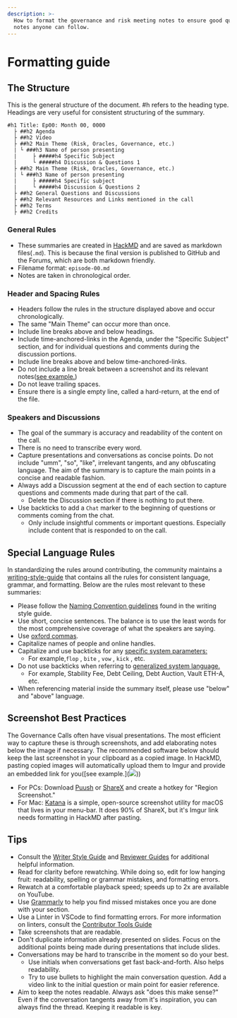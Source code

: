 ```yaml
---
description: >-
  How to format the governance and risk meeting notes to ensure good quality
  notes anyone can follow.
---
```


# Formatting guide

## The Structure

This is the general structure of the document. \#h refers to the heading type. Headings are very useful for consistent structuring of the summary.

```text
#h1 Title: Ep00: Month 00, 0000
  ├ ##h2 Agenda
  ├ ##h2 Video
  ├ ##h2 Main Theme (Risk, Oracles, Governance, etc.)
  | └ ###h3 Name of person presenting
  |     ├ #####h4 Specific Subject
  |     └ #####h4 Discussion & Questions 1
  ├ ##h2 Main Theme (Risk, Oracles, Governance, etc.)
  | └ ###h3 Name of person presenting
  |     ├ #####h4 Specific subject
  |     └ #####h4 Discussion & Questions 2
  ├ ##h2 General Questions and Discussions
  ├ ##h2 Relevant Resources and Links mentioned in the call
  ├ ##h2 Terms
  ├ ##h2 Credits
```

### General Rules

* These summaries are created in [HackMD](https://hackmd.io/) and are saved as markdown files\(`.md`\). This is because the final version is published to GitHub and the Forums, which are both markdown friendly.
* Filename format: `episode-00.md`
* Notes are taken in chronological order.

### Header and Spacing Rules

* Headers follow the rules in the structure displayed above and occur chronologically.
* The same "Main Theme" can occur more than once.
* Include line breaks above and below headings.
* Include time-anchored-links in the Agenda, under the "Specific Subject" section, and for individual questions and comments during the discussion portions.
* Include line breaks above and below time-anchored-links.
* Do not include a line break between a screenshot and its relevant notes\([see example.](https://i.imgur.com/kzV3jcY.png)\)
* Do not leave trailing spaces.
* Ensure there is a single empty line, called a hard-return, at the end of the file.

### Speakers and Discussions

* The goal of the summary is accuracy and readability of the content on the call.
* There is no need to transcribe every word.
* Capture presentations and conversations as concise points. Do not include "umm", "so", "like", irrelevant tangents, and any obfuscating language. The aim of the summary is to capture the main points in a concise and readable fashion.
* Always add a Discussion segment at the end of each section to capture questions and comments made during that part of the call.
  * Delete the Discussion section if there is nothing to put there.
* Use backticks to add a `Chat`  marker to the beginning of questions or comments coming from the chat.
  * Only include insightful comments or important questions. Especially include content that is responded to on the call.

## Special Language Rules

In standardizing the rules around contributing, the community maintains a [writing-style-guide](https://community-development.makerdao.com/contributing/style-guide) that contains all the rules for consistent language, grammar, and formatting. Below are the rules most relevant to these summaries:

* Please follow the [Naming Convention guidelines](https://github.com/ryancreatescopy/community/tree/203253ec20549aa3667729d5b12a0ee7c5834bde/contributing/contributing/style-guide/README.md#naming-conventions) found in the writing style guide.
* Use short, concise sentences. The balance is to use the least words for the most comprehensive coverage of what the speakers are saying.
* Use [oxford commas](https://en.wikipedia.org/wiki/Serial_comma).
* Capitalize names of people and online handles.
* Capitalize and use backticks for any [specific system parameters:](https://docs.makerdao.com/other-documentation/system-glossary)
  * For example,`flop` , `bite` , `vow` , `kick` , etc.
* Do not use backticks when referring to [generalized system language.](https://community-development.makerdao.com/makerdao-mcd-faqs/faqs/glossary)
  * For example, Stability Fee, Debt Ceiling, Debt Auction, Vault ETH-A, etc.
* When referencing material inside the summary itself, please use "below" and "above" language.

## Screenshot Best Practices

The Governance Calls often have visual presentations. The most efficient way to capture these is through screenshots, and add elaborating notes below the image if necessary. The recommended software below should keep the last screenshot in your clipboard as a copied image. In HackMD, pasting copied images will automatically upload them to Imgur and provide an embedded link for you\(\[see example.\]\(![](https://i.imgur.com/nNBR9UT.png)\)\)

* For PCs: Download [Puush](https://puush.me/) or [ShareX](https://getsharex.com/) and create a hotkey for "Region Screenshot."
* For Mac: [Katana](https://github.com/bluegill/katana) is a simple, open-source screenshot utility for macOS that lives in your menu-bar. It does 90% of ShareX, but it's Imgur link needs formatting in HackMD after pasting.

## Tips

* Consult the [Writer Style Guide](https://github.com/ryancreatescopy/community/tree/203253ec20549aa3667729d5b12a0ee7c5834bde/contributing/contributing/style-guide.md) and [Reviewer Guides](https://github.com/ryancreatescopy/community/tree/203253ec20549aa3667729d5b12a0ee7c5834bde/contributing/contributing/reviewer-guide.md) for additional helpful information.
* Read for clarity before rewatching. While doing so, edit for low hanging fruit: readability, spelling or grammar mistakes, and formatting errors.
* Rewatch at a comfortable playback speed; speeds up to 2x are available on YouTube.
* Use [Grammarly](https://app.grammarly.com/) to help you find missed mistakes once you are done with your section.
* Use a Linter in VSCode to find formatting errors. For more information on linters, consult the [Contributor Tools Guide](https://github.com/ryancreatescopy/community/tree/203253ec20549aa3667729d5b12a0ee7c5834bde/contributing/contributing/contributor-tools/README.md#VSCode)
* Take screenshots that are readable.
* Don't duplicate information already presented on slides. Focus on the additional points being made during presentations that include slides.
* Conversations may be hard to transcribe in the moment so do your best.
  * Use initials when conversations get fast back-and-forth. Also helps readability.
  * Try to use bullets to highlight the main conversation question. Add a video link to the initial question or main point for easier reference.
* Aim to keep the notes readable. Always ask "does this make sense?" Even if the conversation tangents away from it's inspiration, you can always find the thread. Keeping it readable is key.

